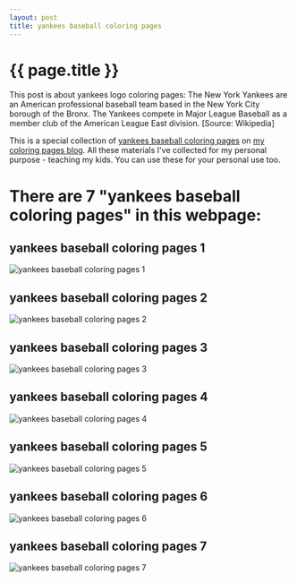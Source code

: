 ```yaml
---
layout: post
title: yankees baseball coloring pages
---
```


{{ page.title }}
================

This post is about yankees logo coloring pages: The New York Yankees are an American professional baseball team based in the New York City borough of the Bronx. The Yankees compete in Major League Baseball as a member club of the American League East division.  [Source: Wikipedia]

This is a special collection of [yankees baseball coloring pages](https://coloring-pages.github.io/2021/12/30/yankees-baseball-coloring-pages.html) on [my coloring pages blog](https://coloring-pages.github.io/). All these materials I've collected for my personal purpose - teaching my kids. You can use these for your personal use too.

# **There are 7 "yankees baseball coloring pages" in this webpage:**

## yankees baseball coloring pages 1

![yankees baseball coloring pages 1](https://coloring-pages.github.io/coloring-pages/yankees-baseball-coloring-pages-1.png)

<script async src="https://pagead2.googlesyndication.com/pagead/js/adsbygoogle.js?client=ca-pub-6753140515841889" crossorigin="anonymous"></script> <ins class="adsbygoogle" style="display:block" data-ad-format="autorelaxed" data-ad-client="ca-pub-6753140515841889" data-ad-slot="5405745125"></ins><script>(adsbygoogle = window.adsbygoogle || []).push({}); </script>

## yankees baseball coloring pages 2

![yankees baseball coloring pages 2](https://coloring-pages.github.io/coloring-pages/yankees-baseball-coloring-pages-2.png)

## yankees baseball coloring pages 3

![yankees baseball coloring pages 3](https://coloring-pages.github.io/coloring-pages/yankees-baseball-coloring-pages-3.png)

## yankees baseball coloring pages 4

![yankees baseball coloring pages 4](https://coloring-pages.github.io/coloring-pages/yankees-baseball-coloring-pages-4.png)

## yankees baseball coloring pages 5

![yankees baseball coloring pages 5](https://coloring-pages.github.io/coloring-pages/yankees-baseball-coloring-pages-5.png)

## yankees baseball coloring pages 6

![yankees baseball coloring pages 6](https://coloring-pages.github.io/coloring-pages/yankees-baseball-coloring-pages-6.png)

## yankees baseball coloring pages 7

![yankees baseball coloring pages 7](https://coloring-pages.github.io/coloring-pages/yankees-baseball-coloring-pages-7.png)

<script async src="https://pagead2.googlesyndication.com/pagead/js/adsbygoogle.js?client=ca-pub-6753140515841889" crossorigin="anonymous"></script> <ins class="adsbygoogle" style="display:block" data-ad-format="autorelaxed" data-ad-client="ca-pub-6753140515841889" data-ad-slot="5405745125"></ins><script>(adsbygoogle = window.adsbygoogle || []).push({}); </script>

